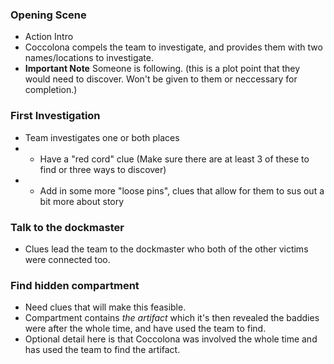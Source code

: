 


### Opening Scene
- Action Intro
- Coccolona compels the team to investigate, and provides them with two names/locations to investigate.
- **Important Note** Someone is following. (this is a plot point that they would need to discover. Won't be given to them or neccessary for completion.)
### First Investigation
- Team investigates one or both places
- - Have a "red cord" clue (Make sure there are at least 3 of these to find or three ways to discover)
- - Add in some more "loose pins", clues that allow for them to sus out a bit more about story
### Talk to the dockmaster
- Clues lead the team to the dockmaster who both of the other victims were connected too.
### Find hidden compartment
- Need clues that will make this feasible.
- Compartment contains _the artifact_ which it's then revealed the baddies were after the whole time, and have used the team to find.
- Optional detail here is that Coccolona was involved the whole time and has used the team to find the artifact.
<!--stackedit_data:
eyJoaXN0b3J5IjpbMTkwNjIzNDczMSwxNjc0NTE5MDg3XX0=
-->